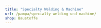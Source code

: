 ```yaml
---
title: "Specialty Welding & Machine"
url: /pampa/specialty-welding-und-machine/
shop: Baustoffe
---
```

